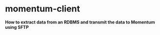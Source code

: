 # momentum-client
**How to extract data from an RDBMS and transmit the data to Momentum using SFTP**
